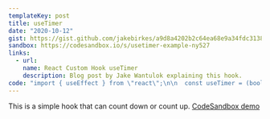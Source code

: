 ```yaml
---
templateKey: post
title: useTimer
date: "2020-10-12"
gist: https://gist.github.com/jakebirkes/a9d8a4202b2c64ea68e9a34fdc3138fd
sandbox: https://codesandbox.io/s/usetimer-example-ny527
links:
  - url: 
    name: React Custom Hook useTimer
    description: Blog post by Jake Wantulok explaining this hook.
code: "import { useEffect } from \"react\";\n\n  const useTimer = (bool, fn, time = 0, limit = 0) => {\n    useEffect(() => {\n      const timer = setTimeout(() => fn(true), 1000);\n      if (bool) {\n        if (time === limit) {\n          fn(false);\n          clearTimeout(timer);\n        }\n      } else {\n        return clearTimeout(timer);\n      }\n    }, [bool, fn, time, limit]);\n  };\n  \n  export default useTimer;\n"
---
```


This is a simple hook that can count down or count up. [CodeSandbox demo](https://codesandbox.io/s/usetimer-example-ny527)
